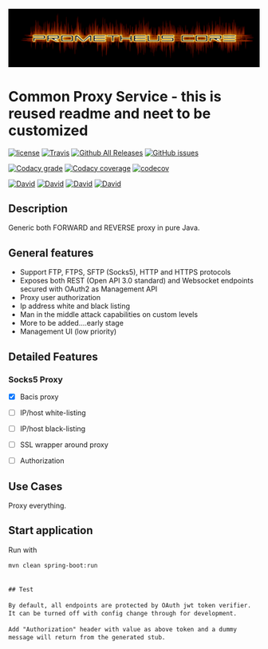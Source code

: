 ![Logo](https://github.com/prometheus-core/common-proxy-service/blob/master/docs/_images/prometheus-core-logo.png)


# Common Proxy Service - this is reused readme and neet to be customized

[![license](https://img.shields.io/github/license/prometheus-core/common-proxy-service.svg?style=plastic)](https://github.com/prometheus-core/common-proxy-service)
[![Travis](https://img.shields.io/travis/prometheus-core/common-proxy-service.svg?style=plastic)](https://travis-ci.org/prometheus-core/common-proxy-service/branches)
[![Github All Releases](https://img.shields.io/github/downloads/prometheus-core/common-proxy-service/total.svg?style=plastic)](https://github.com/prometheus-core/common-proxy-service)
[![GitHub issues](https://img.shields.io/github/issues/prometheus-core/common-proxy-service.svg?style=plastic)](https://github.com/prometheus-core/common-proxy-service)

[![Codacy grade](https://img.shields.io/codacy/grade/e7dc9ed202da4839aa73a8f4f5c65b38.svg?style=plastic)](https://app.codacy.com/app/archenroot/common-proxy-service)
[![Codacy coverage](https://img.shields.io/codacy/coverage/e7dc9ed202da4839aa73a8f4f5c65b38.svg?style=plastic)](https://app.codacy.com/app/archenroot/common-proxy-service)
[![codecov](https://codecov.io/gh/prometheus-core/common-proxy-service/branch/master/graph/badge.svg?style=plastic)](https://codecov.io/gh/prometheus-core/common-proxy-service)

[![David](https://img.shields.io/david/prometheus-core/common-proxy-service.svg?style=plastic)](https://github.com/prometheus-core/common-proxy-service)
[![David](https://img.shields.io/david/dev/prometheus-core/common-proxy-service.svg?style=plastic)](https://github.com/prometheus-core/common-proxy-service)
[![David](https://img.shields.io/david/optional/prometheus-core/common-proxy-service.svg?style=plastic)](https://github.com/prometheus-core/common-proxy-service)
[![David](https://img.shields.io/david/peer/prometheus-core/common-proxy-service.svg?style=plastic)](https://github.com/prometheus-core/common-proxy-service)

## Description
Generic both FORWARD and REVERSE proxy in pure Java.

## General features
- Support FTP, FTPS, SFTP (Socks5), HTTP and HTTPS protocols
- Exposes both REST (Open API 3.0 standard) and Websocket endpoints secured with OAuth2 as Management API
- Proxy user authorization
- Ip address white and black listing
- Man in the middle attack capabilities on custom levels
- More to be added....early stage
- Management UI (low priority)

## Detailed Features

### Socks5 Proxy

- [x] Bacis proxy
- [ ] IP/host white-listing
- [ ] IP/host black-listing
- [ ] SSL wrapper around proxy
- [ ] Authorization




## Use Cases

Proxy everything.


[travis-home]: https://travis-ci.org/
[travis-msgpack-tools]: https://travis-ci.org/prometheus-core/common-proxy-service

[branch-master]: https://github.com/prometheus-core/common-proxy-service/tree/master

<!-- we use some deprecated HTML attributes here to get these stupid badges to line up properly -->
<!--
| Branch        |  [CI Build][travis-home]           | Coverage           |
| ------------- |:-------------:|:-------------:|
| [master] [branch-master]     | [![Build Status](https://travis-ci.org/prometheus-core/common-proxy-service.svg?branch=master)](https://travis-ci.org/prometheus-core/common-proxy-service) |  |
-->

## Start application

Run with

```
mvn clean spring-boot:run


## Test

By default, all endpoints are protected by OAuth jwt token verifier. It can be turned off with config change through for development.

Add "Authorization" header with value as above token and a dummy message will return from the generated stub.

